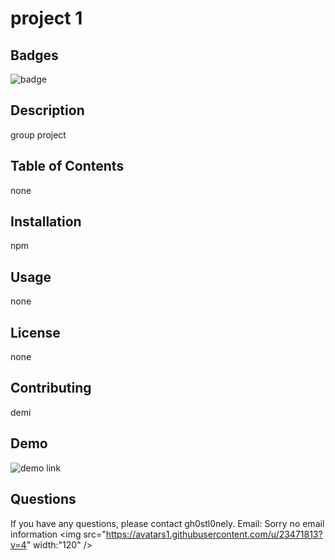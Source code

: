 
# project 1
## Badges
![badge](https://img.shields.io/badge/website-OK-brightgreen.svg)
## Description
group project
## Table of Contents
none
## Installation
npm
## Usage
none
## License
none
## Contributing
demi
## Demo
![demo link](none)
## Questions
If you have any questions, please contact gh0stl0nely.
Email: Sorry no email information
<img src="https://avatars1.githubusercontent.com/u/23471813?v=4" width:"120" />

